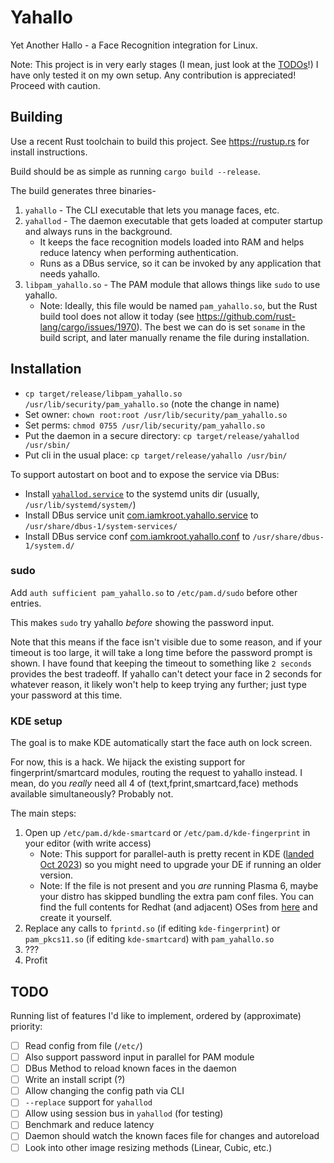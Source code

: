 # Yahallo

Yet Another Hallo - a Face Recognition integration for Linux.

Note: This project is in very early stages (I mean, just look at the [TODOs](#todo)!) I have only tested it on my own setup. Any contribution is appreciated! Proceed with caution.

## Building
Use a recent Rust toolchain to build this project. See https://rustup.rs for install instructions.

Build should be as simple as running `cargo build --release`.

The build generates three binaries-
1. `yahallo` - The CLI executable that lets you manage faces, etc.
2. `yahallod` - The daemon executable that gets loaded at computer startup and always runs in the background. 
    * It keeps the face recognition models loaded into RAM and helps reduce latency when performing authentication.
    * Runs as a DBus service, so it can be invoked by any application that needs yahallo.
3. `libpam_yahallo.so` - The PAM module that allows things like `sudo` to use yahallo.
    * Note: Ideally, this file would be named `pam_yahallo.so`, but the Rust build tool does not allow it today (see https://github.com/rust-lang/cargo/issues/1970). The best we can do is set `soname` in the build script, and later manually rename the file during installation.

## Installation

* `cp target/release/libpam_yahallo.so /usr/lib/security/pam_yahallo.so` (note the change in name)
* Set owner: `chown root:root /usr/lib/security/pam_yahallo.so`
* Set perms: `chmod 0755 /usr/lib/security/pam_yahallo.so`
* Put the daemon in a secure directory: `cp target/release/yahallod /usr/sbin/`
* Put cli in the usual place: `cp target/release/yahallo /usr/bin/`

To support autostart on boot and to expose the service via DBus:
* Install [`yahallod.service`](res/yahallod.service) to the systemd units dir (usually, `/usr/lib/systemd/system/`)
* Install DBus service unit [com.iamkroot.yahallo.service](res/com.iamkroot.yahallo.service) to `/usr/share/dbus-1/system-services/`
* Install DBus service conf [com.iamkroot.yahallo.conf](res/com.iamkroot.yahallo.conf) to `/usr/share/dbus-1/system.d/`

### sudo

Add `auth sufficient pam_yahallo.so` to `/etc/pam.d/sudo` before other entries.

This makes `sudo` try yahallo _before_ showing the password input.

Note that this means if the face isn't visible due to some reason, and if your timeout is too large, it will take a long time before the password prompt is shown. I have found that keeping the timeout to something like `2 seconds` provides the best tradeoff. If yahallo can't detect your face in 2 seconds for whatever reason, it likely won't help to keep trying any further; just type your password at this time.

### KDE setup

The goal is to make KDE automatically start the face auth on lock screen.

For now, this is a hack. We hijack the existing support for fingerprint/smartcard modules, routing the request to yahallo instead. I mean, do you _really_ need all 4 of (text,fprint,smartcard,face) methods available simultaneously? Probably not.

The main steps:
1. Open up `/etc/pam.d/kde-smartcard` or `/etc/pam.d/kde-fingerprint` in your editor (with write access)
    * Note: This support for parallel-auth is pretty recent in KDE ([landed Oct 2023](https://github.com/KDE/kscreenlocker/commit/adfae58490b4b2307221fa4e45465948b749937b)) so you might need to upgrade your DE if running an older version.
    * Note: If the file is not present and you _are_ running Plasma 6, maybe your distro has skipped bundling the extra pam conf files. You can find the full contents for Redhat (and adjacent) OSes from [here](https://invent.kde.org/plasma/kscreenlocker/-/merge_requests/163) and create it yourself.
2. Replace any calls to `fprintd.so` (if editing `kde-fingerprint`) or `pam_pkcs11.so` (if editing `kde-smartcard`) with `pam_yahallo.so`
3. ???
4. Profit

## TODO

Running list of features I'd like to implement, ordered by (approximate) priority:
* [ ] Read config from file (`/etc/`)
* [ ] Also support password input in parallel for PAM module
* [ ] DBus Method to reload known faces in the daemon
* [ ] Write an install script (?)
* [ ] Allow changing the config path via CLI
* [ ] `--replace` support for `yahallod`
* [ ] Allow using session bus in `yahallod` (for testing)
* [ ] Benchmark and reduce latency
* [ ] Daemon should watch the known faces file for changes and autoreload
* [ ] Look into other image resizing methods (Linear, Cubic, etc.)
